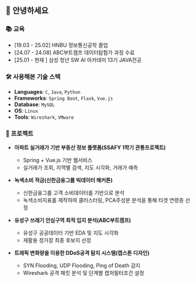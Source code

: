 <!-- 프로필 뱃지 등은 원하는 경우 추가 가능 -->

## 👋 안녕하세요

### 📚 교육
- [19.03 - 25.02] HNBU 정보통신공학 졸업
- [24.07 - 24.08] ABC부트캠프 데이터탐험가 과정 수료
- [25.01 - 현재 ] 삼성 청년 SW AI 아카데미 13기 JAVA전공

### 🛠️ 사용해본 기술 스택
- **Languages**: `C`, `Java`, `Python`
- **Frameworks**: `Spring Boot`, `Flask`, `Vue.js`
- **Database**: `MySQL`
- **OS**: `Linux` 
- **Tools**: `Wireshark`, `VMware`

### 📌 프로젝트
- **아파트 실거래가 기반 부동산 정보 플랫폼(SSAFY 1학기 관통프로젝트)**
  - Spring + Vue.js 기반 웹서비스
  - 실거래가 조회, 지역별 검색, 지도 시각화, 거래가 예측

- **녹색소비 적금(신한금융그룹 빅데이터 해커톤)**
  - 신한금융그룹 고객 소비데이터를 기반으로 분석
  - 녹색소비지표를 제작하여 클러스터링, PCA주성분 분석을 통해 타겟 연령층 선정

- **유성구 쓰레기 안심구역 최적 입지 분석(ABC부트캠프)**
  - 유성구 공공데이터 기반 EDA 및 지도 시각화
  - 재활용 정거장 최종 후보지 선정

- **트래픽 변화량을 이용한 DDoS공격 탐지 시스템(캡스톤 디자인)**
  - SYN Flooding, UDP Flooding, Ping of Death 감지
  - Wireshark 공격 패킷 분석 및 단계별 캡처필터조건 설정

<!--br-->
 
 <!--##⚒ Tech Stacks ⚒-->
  <!--img src="https://img.shields.io/badge/Python-3766AB?style=for-the-badge&logo=Python&logoColor=white"/-->
  <!--img src="https://img.shields.io/badge/C-A8B9CC.svg?style=for-the-badge&logo=C&logoColor=white"/-->
  <!--img src="https://img.shields.io/badge/C++-00599C.svg?style=for-the-badge&logo=C%2B%2B&logoColor=white"/-->
  <!--img src="https://img.shields.io/badge/Oracle-F80000.svg?style=for-the-badge&logo=Oracle&logoColor=white"/-->
  <!--img src="https://img.shields.io/badge/Linux-FCC624.svg?style=for-the-badge&logo=Linux&logoColor=white"/--><!--br-->
  <!--img src="https://img.shields.io/badge/Pandas-150458.svg?style=for-the-badge&logo=Pandas&logoColor=white"/-->
  <!--img src="https://img.shields.io/badge/Numpy-013243.svg?style=for-the-badge&logo=Numpy&logoColor=white"/-->
  <!--img src="https://img.shields.io/badge/Flask-000000.svg?style=for-the-badge&logo=Flask&logoColor=white"/-->
  <!--img src="https://img.shields.io/badge/Django-092E20.svg?style=for-the-badge&logo=Django&logoColor=white"/-->
  <!--img src="https://img.shields.io/badge/Java-007396.svg?style=for-the-badge&logo=Java&logoColor=white"/-->
  <!--img src="https://img.shields.io/badge/html5-E34F26.svg?style=for-the-badge&logo=html5&logoColor=white"/-->
  <!--img src="https://img.shields.io/badge/css3-1572B6.svg?style=for-the-badge&logo=css3&logoColor=white"/-->
  <!--img src="https://img.shields.io/badge/Javascript-F7DF1E.svg?style=for-the-badge&logo=Javascript&logoColor=white"/--></a>
   
  <!--br-->
  <!--br-->
  
  <!--## ⚙ Tools ⚙-->
  <!--img src="https://img.shields.io/badge/Visual Studio Code-007ACC.svg?style=for-the-badge&logo=VisualStudioCode&logoColor=white"/--></a>
  <!--img src="https://img.shields.io/badge/Google Colab-F9AB00.svg?style=for-the-badge&logo=GoogleColab&logoColor=white"/--></a>
  <!--img src="https://img.shields.io/badge/Vim-019733.svg?style=for-the-badge&logo=Vim&logoColor=white"/--></a>
  <!--img src="https://img.shields.io/badge/Visual Studio-5C2D91.svg?style=for-the-badge&logo=Visual Studio&logoColor=white"/--></a>
  <!--img src="https://img.shields.io/badge/GitHub-181717.svg?style=for-the-badge&logo=GitHub&logoColor=white"/--></a>
  <!--img src="https://img.shields.io/badge/Git-F05032.svg?style=for-the-badge&logo=Git&logoColor=white"/--></a>

  <!--br-->
  <!--br-->
  <!--br-->
  
  <!--![Anurag's GitHub stats](https://github-readme-stats.vercel.app/api?username=tmdwns29&show_icons=true)-->

 <!--![Top Langs](http://github-readme-stats.vercel.app/api/top-langs/?username=tmdwns29&layout=compact)-->

  <!--a href="https://github.com/ashutosh00710/github-readme-activity-graph">
    <img src="https://github-readme-activity-graph.vercel.app/graph?username=tmdwns29&theme=minimal&bg_color=FFFFFF&hide_border=true&line=58A6FF&color=58A6FF" width=94%/-->

</div>
